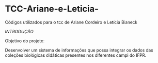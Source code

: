 # TCC-Ariane-e-Leticia-
Códigos utilizados para o tcc de Ariane Cordeiro e Letícia Bianeck 

*INTRODUÇÃO*

Objetivo do projeto:

Desenvolver um sistema de informações que possa integrar os dados das coleções biológicas didáticas presentes nos diferentes campi do IFPR.
